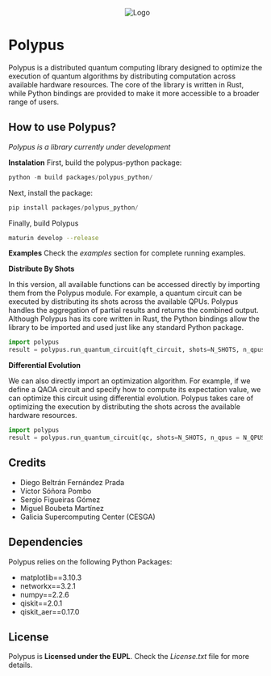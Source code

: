 <p align="center">
  <img src="docs/LogoPolypus.png" alt="Logo">
</p>


# Polypus
Polypus is a distributed quantum computing library designed to optimize the execution of quantum algorithms by distributing computation across available hardware resources. The core of the library is written in Rust, while Python bindings are provided to make it more accessible to a broader range of users.

## How to use Polypus?
*Polypus is a library currently under development* 

**Instalation**
First, build the polypus-python package:

```python
python -m build packages/polypus_python/
```

Next, install the package:

```python
pip install packages/polypus_python/
```

Finally, build Polypus

```bash
maturin develop --release
```

**Examples**
Check the *examples* section for complete running examples.

**Distribute By Shots**

In this version, all available functions can be accessed directly by importing them from the Polypus module. For example, a quantum circuit can be executed by distributing its shots across the available QPUs. Polypus handles the aggregation of partial results and returns the combined output. Although Polypus has its core written in Rust, the Python bindings allow the library to be imported and used just like any standard Python package.

```python
import polypus
result = polypus.run_quantum_circuit(qft_circuit, shots=N_SHOTS, n_qpus = N_QPUS)
```

**Differential Evolution**

We can also directly import an optimization algorithm. For example, if we define a QAOA circuit and specify how to compute its expectation value, we can optimize this circuit using differential evolution. Polypus takes care of optimizing the execution by distributing the shots across the available hardware resources.

```python
import polypus
result = polypus.run_quantum_circuit(qc, shots=N_SHOTS, n_qpus = N_QPUS, expectation_function=expectation_fun,  generations=MAX_GENERATIONS, population_size=POPULATION_SIZE, dimensions=DIMENSIONS)
```

## Credits
- Diego Beltrán Fernández Prada
- Víctor Sóñora Pombo 
- Sergio Figueiras Gómez
- Miguel Boubeta Martínez
- Galicia Supercomputing Center (CESGA)

## Dependencies
Polypus relies on the following Python Packages:
- matplotlib==3.10.3
- networkx==3.2.1
- numpy==2.2.6
- qiskit==2.0.1
- qiskit_aer==0.17.0

## License
Polypus is **Licensed under the EUPL**. Check the *License.txt* file for more details.